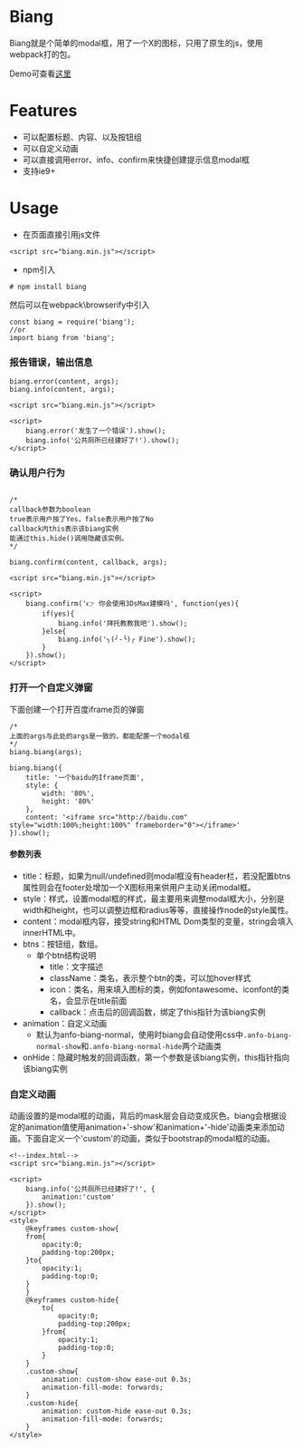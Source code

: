 # Biang

Biang就是个简单的modal框，用了一个X的图标，只用了原生的js，使用webpack打的包。

Demo可查看[这里](http://47.52.234.226:8080/)

# Features

- 可以配置标题、内容、以及按钮组
- 可以自定义动画
- 可以直接调用error、info、confirm来快捷创建提示信息modal框
- 支持ie9+

# Usage

- 在页面直接引用js文件

```
<script src="biang.min.js"></script>
```

- npm引入

```
# npm install biang
```

然后可以在webpack\browserify中引入

```
const biang = require('biang');
//or
import biang from 'biang';
```

### 报告错误，输出信息

```
biang.error(content, args);
biang.info(content, args);
```

```
<script src="biang.min.js"></script>

<script>
    biang.error('发生了一个错误').show();
    biang.info('公共厕所已经建好了!').show();
</script>

```

### 确认用户行为

```

/*
callback参数为boolean
true表示用户按了Yes，false表示用户按了No
callback内this表示该biang实例
能通过this.hide()调用隐藏该实例。
*/

biang.confirm(content, callback, args);
```

```
<script src="biang.min.js"></script>

<script>
    biang.confirm('👉 你会使用3DsMax建模吗', function(yes){
        if(yes){
            biang.info('拜托教教我吧').show();
        }else{
            biang.info('╮(╯-╰)╭ Fine').show();
        }
    }).show();
</script>
```

### 打开一个自定义弹窗

下面创建一个打开百度iframe页的弹窗

```
/*
上面的args与此处的args是一致的，都能配置一个modal框
*/
biang.biang(args);
```

```
biang.biang({
    title: '一个baidu的Iframe页面',
    style: {
        width: '80%',
        height: '80%'
    },
    content: '<iframe src="http://baidu.com" style="width:100%;height:100%" frameborder="0"></iframe>'
}).show();
```

#### 参数列表

- title：标题，如果为null/undefined则modal框没有header栏，若没配置btns属性则会在footer处增加一个X图标用来供用户主动关闭modal框。
- style：样式，设置modal框的样式，最主要用来调整modal框大小，分别是width和height，也可以调整边框和radius等等，直接操作node的style属性。
- content：modal框内容，接受string和HTML Dom类型的变量，string会填入innerHTML中。
- btns：按钮组，数组。
    - 单个btn结构说明
        - title：文字描述
        - className：类名，表示整个btn的类，可以加hover样式
        - icon：类名，用来填入图标的类，例如fontawesome、iconfont的类名，会显示在title前面
        - callback：点击后的回调函数，绑定了this指针为该biang实例
- animation：自定义动画
    - 默认为anfo-biang-normal，使用时biang会自动使用css中```.anfo-biang-normal-show```和```.anfo-biang-normal-hide```两个动画类
- onHide：隐藏时触发的回调函数，第一个参数是该biang实例，this指针指向该biang实例
    
### 自定义动画

动画设置的是modal框的动画，背后的mask层会自动变成灰色。biang会根据设定的animation值使用animation+'-show'和animation+'-hide'动画类来添加动画。下面自定义一个'custom'的动画，类似于bootstrap的modal框的动画。

```
<!--index.html-->
<script src="biang.min.js"></script>

<script>
    biang.info('公共厕所已经建好了!', {
        animation:'custom'
    }).show();
</script>
<style>
    @keyframes custom-show{
    from{
        opacity:0;
        padding-top:200px;
    }to{
        opacity:1;
        padding-top:0;
    }
    }
    @keyframes custom-hide{
        to{
            opacity:0;
            padding-top:200px;
        }from{
            opacity:1;
            padding-top:0;
        }
    }
    .custom-show{
        animation: custom-show ease-out 0.3s;
        animation-fill-mode: forwards;
    }
    .custom-hide{
        animation: custom-hide ease-out 0.3s;
        animation-fill-mode: forwards;
    }
</style>
```
